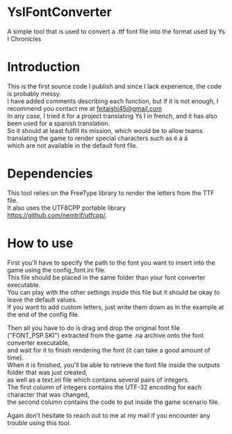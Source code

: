# YsIFontConverter
 A simple tool that is used to convert a .ttf font file into the format used by Ys I Chronicles<br/>
# Introduction
This is the first source code I publish and since I lack experience, the code is probably messy.<br/>
I have added comments describing each function, but if it is not enough, I recommend you contact me at feitaishi45@gmail.com<br/>
In any case, I tried it for a project translating Ys I in french, and it has also been used for a spanish translation.<br/>
So it should at least fulfill its mission, which would be to allow teams translating the game to render special characters such as é à ã<br/>
which are not available in the default font file.
# Dependencies
This tool relies on the FreeType library to render the letters from the TTF file.<br/>
It also uses the UTF8CPP portable library https://github.com/nemtrif/utfcpp/.
# How to use
First you'll have to specify the path to the font you want to insert into the game using the config_font.ini file.<br/> 
This file should be placed in the same folder than your font converter executable.<br/>
You can play with the other settings inside this file but it should be okay to leave the default values.<br/>
If you want to add custom letters, just write them down as in the example at the end of the config file.<br/>

Then all you have to do is drag and drop the original font file ("FONT_PSP.SKI") extracted from the game .na archive onto the font converter executable,<br/>
and wait for it to finish rendering the font (it can take a good amount of time).<br/>
When it is finished, you'll be able to retrieve the font file inside the outputs folder that was just created,<br/> 
as well as a text.ini file which contains several pairs of integers.<br/>
The first column of integers contains the UTF-32 encoding for each character that was changed,<br/>
the second column contains the code to put inside the game scenario file.<br/>

Again don't hesitate to reach out to me at my mail if you encounter any trouble using this tool.<br/>